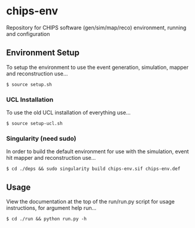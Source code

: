 # chips-env

Repository for CHIPS software (gen/sim/map/reco) environment, running and configuration 

## Environment Setup

To setup the environment to use the event generation, simulation, mapper and reconstruction use...

```
$ source setup.sh
```

### UCL Installation
To use the old UCL installation of everything use...

```
$ source setup-ucl.sh
```

### Singularity (need sudo)
In order to build the default environment for use with the simulation, event hit mapper and reconstruction use...

```
$ cd ./deps && sudo singularity build chips-env.sif chips-env.def
```

## Usage

View the documentation at the top of the run/run.py script for usage instructions, for argument help run...

```
$ cd ./run && python run.py -h
```